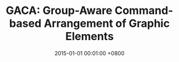 ---
title:          "GACA: Group-Aware Command-based Arrangement of Graphic Elements"
date:           2015-01-01 00:01:00 +0800
selected:       true
pub:            "ACM CHI "
pub_date:       "2015"
# abstract: >-
cover:          /assets/images/covers/GACA_CHI_2015.jpg
authors:
- Pengfei Xu
- Hongbo Fu
- Chiew-Lan Tai
- Takeo Igarashi
links:
  # Paper: 
  # Project:
---